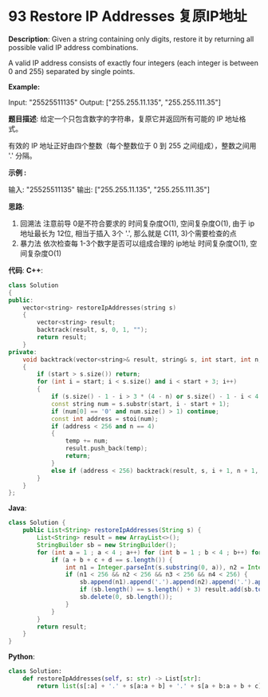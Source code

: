# 93 Restore IP Addresses 复原IP地址

__Description__:
Given a string containing only digits, restore it by returning all possible valid IP address combinations.

A valid IP address consists of exactly four integers (each integer is between 0 and 255) separated by single points.

__Example:__

Input: "25525511135"
Output: ["255.255.11.135", "255.255.111.35"]

__题目描述__:
给定一个只包含数字的字符串，复原它并返回所有可能的 IP 地址格式。

有效的 IP 地址正好由四个整数（每个整数位于 0 到 255 之间组成），整数之间用 '.' 分隔。

__示例 :__

输入: "25525511135"
输出: ["255.255.11.135", "255.255.111.35"]

__思路__:

1. 回溯法
注意前导 0是不符合要求的
时间复杂度O(1), 空间复杂度O(1), 由于 ip地址最长为 12位, 相当于插入 3个 '.', 那么就是 C(11, 3)个需要检查的点
2. 暴力法
依次检查每 1-3个数字是否可以组成合理的 ip地址
时间复杂度O(1), 空间复杂度O(1)

__代码__:
__C++__:

```C++
class Solution 
{
public:
    vector<string> restoreIpAddresses(string s) 
    {
        vector<string> result;
        backtrack(result, s, 0, 1, "");
        return result;
    }
private:
    void backtrack(vector<string>& result, string& s, int start, int n, string temp)
    {
        if (start > s.size()) return;
        for (int i = start; i < s.size() and i < start + 3; i++)
        {
            if (s.size() - 1 - i > 3 * (4 - n) or s.size() - 1 - i < 4 - n) continue;
            const string num = s.substr(start, i - start + 1);
            if (num[0] == '0' and num.size() > 1) continue;
            const int address = stoi(num);
            if (address < 256 and n == 4) 
            {
                temp += num;
                result.push_back(temp);
                return;
            }
            else if (address < 256) backtrack(result, s, i + 1, n + 1, temp + num + '.');
        }
    }
};
```

__Java__:

```Java
class Solution {
    public List<String> restoreIpAddresses(String s) {
        List<String> result = new ArrayList<>();
        StringBuilder sb = new StringBuilder();
        for (int a = 1 ; a < 4 ; a++) for (int b = 1 ; b < 4 ; b++) for (int c = 1 ; c < 4 ; c++) for (int d = 1 ; d < 4 ; d++) {
            if (a + b + c + d == s.length()) {
                int n1 = Integer.parseInt(s.substring(0, a)), n2 = Integer.parseInt(s.substring(a, a + b)), n3 = Integer.parseInt(s.substring(a + b, a + b + c)), n4 = Integer.parseInt(s.substring(a + b + c));
                if (n1 < 256 && n2 < 256 && n3 < 256 && n4 < 256) {
                    sb.append(n1).append('.').append(n2).append('.').append(n3).append('.').append(n4);
                    if (sb.length() == s.length() + 3) result.add(sb.toString());
                    sb.delete(0, sb.length());
                }
            }
        }
        return result;
    }
}
```

__Python__:

```Python
class Solution:
    def restoreIpAddresses(self, s: str) -> List[str]:
        return list(s[:a] + '.' + s[a:a + b] + '.' + s[a + b:a + b + c] + '.' + s[a + b + c:] for a in range(1, 4) for b in range(1, 4) for c in range(1, 4) for d in range(1, 4) if a + b + c + d == len(s) and int(s[:a]) < 256 and int(s[a:a + b]) < 256 and int(s[a + b:a + b + c]) < 256 and int(s[a + b + c:]) < 256 and (a == 1 or s[:a][0] != '0') and (b == 1 or s[a:a + b][0] != '0') and (c == 1 or s[a + b:a + b + c][0] != '0') and (d == 1 or s[a + b + c:][0] != '0'))
```
